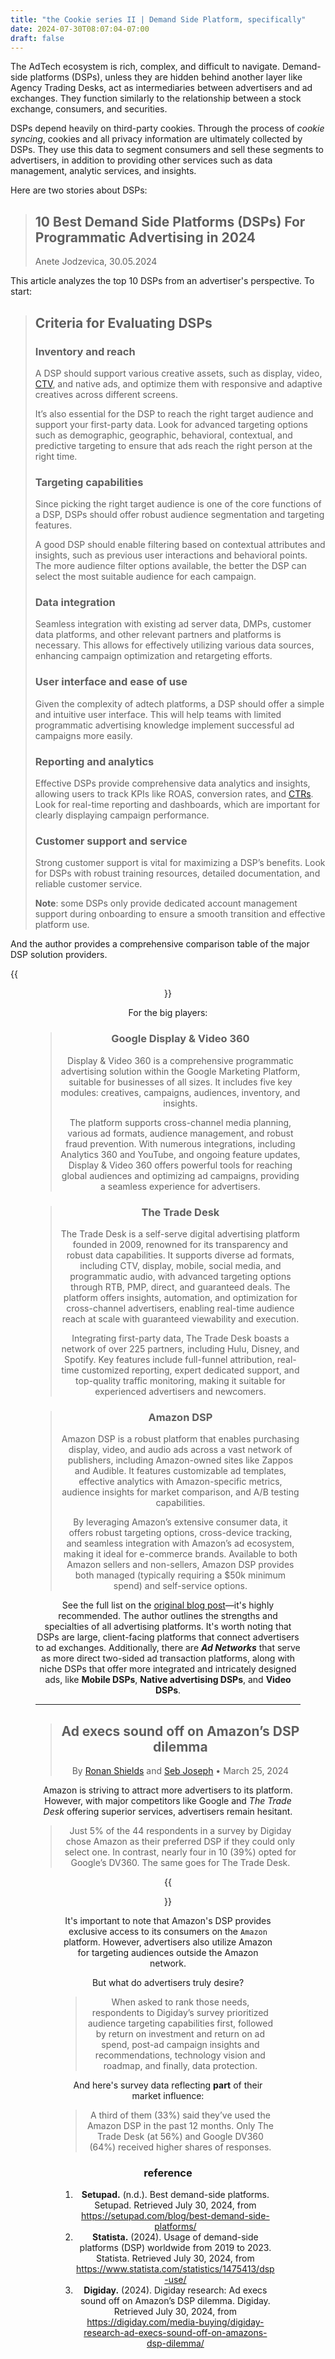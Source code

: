 ```yaml
---
title: "the Cookie series II | Demand Side Platform, specifically"
date: 2024-07-30T08:07:04-07:00
draft: false
---
```


The AdTech ecosystem is rich, complex, and difficult to navigate. Demand-side platforms (DSPs), unless they are hidden behind another layer like Agency Trading Desks, act as intermediaries between advertisers and ad exchanges. They function similarly to the relationship between a stock exchange, consumers, and securities.

DSPs depend heavily on third-party cookies. Through the process of *cookie syncing*, cookies and all privacy information are ultimately collected by DSPs. They use this data to segment consumers and sell these segments to advertisers, in addition to providing other services such as data management, analytic services, and insights.

Here are two stories about DSPs:

> ## 10 Best Demand Side Platforms (DSPs) For Programmatic Advertising in 2024
>
> Anete Jodzevica, 30.05.2024

This article analyzes the top 10 DSPs from an advertiser's perspective. To start:

> ## Criteria for Evaluating DSPs
>
> ### Inventory and reach
>
> A DSP should support various creative assets, such as display, video, [CTV](https://setupad.com/blog/ctv-monetization/), and native ads, and optimize them with responsive and adaptive creatives across different screens. 
>
> It’s also essential for the DSP to reach the right target audience and support your first-party data. Look for advanced targeting options such as demographic, geographic, behavioral, contextual, and predictive targeting to ensure that ads reach the right person at the right time.
>
> ### Targeting capabilities
>
> Since picking the right target audience is one of the core functions of a DSP, DSPs should offer robust audience segmentation and targeting features. 
>
> A good DSP should enable filtering based on contextual attributes and insights, such as previous user interactions and behavioral points. The more audience filter options available, the better the DSP can select the most suitable audience for each campaign.
>
> ### Data integration
>
> Seamless integration with existing ad server data, DMPs, customer data platforms, and other relevant partners and platforms is necessary. This allows for effectively utilizing various data sources, enhancing campaign optimization and retargeting efforts.
>
> ### User interface and ease of use
>
> Given the complexity of adtech platforms, a DSP should offer a simple and intuitive user interface. This will help teams with limited programmatic advertising knowledge implement successful ad campaigns more easily.
>
> ### Reporting and analytics
>
> Effective DSPs provide comprehensive data analytics and insights, allowing users to track KPIs like ROAS, conversion rates, and [CTRs](https://setupad.com/blog/8-ways-to-increase-organic-ctr/). Look for real-time reporting and dashboards, which are important for clearly displaying campaign performance.
>
> ### Customer support and service
>
> Strong customer support is vital for maximizing a DSP’s benefits. Look for DSPs with robust training resources, detailed documentation, and reliable customer service. 
>
> **Note**: some DSPs only provide dedicated account management support during onboarding to ensure a smooth transition and effective platform use. 

And the author provides a comprehensive comparison table of the major DSP solution providers.

{{<figure align="center" src="/google_ad_gossip/dsps.jpeg" caption="source: [setupad blog](https://setupad.com/blog/best-demand-side-platforms/)" >}}

For the big players:

> ### Google Display & Video 360 
>
> Display & Video 360 is a comprehensive programmatic advertising solution within the Google Marketing Platform, suitable for businesses of all sizes. It includes five key modules: creatives, campaigns, audiences, inventory, and insights. 
>
> The platform supports cross-channel media planning, various ad formats, audience management, and robust fraud prevention. With numerous integrations, including Analytics 360 and YouTube, and ongoing feature updates, Display & Video 360 offers powerful tools for reaching global audiences and optimizing ad campaigns, providing a seamless experience for advertisers.

> ### The Trade Desk
>
> The Trade Desk is a self-serve digital advertising platform founded in 2009, renowned for its transparency and robust data capabilities. It supports diverse ad formats, including CTV, display, mobile, social media, and programmatic audio, with advanced targeting options through RTB, PMP, direct, and guaranteed deals. The platform offers insights, automation, and optimization for cross-channel advertisers, enabling real-time audience reach at scale with guaranteed viewability and execution. 
>
> Integrating first-party data, The Trade Desk boasts a network of over 225 partners, including Hulu, Disney, and Spotify. Key features include full-funnel attribution, real-time customized reporting, expert dedicated support, and top-quality traffic monitoring, making it suitable for experienced advertisers and newcomers.

> ### Amazon DSP
>
> Amazon DSP is a robust platform that enables purchasing display, video, and audio ads across a vast network of publishers, including Amazon-owned sites like Zappos and Audible. It features customizable ad templates, effective analytics with Amazon-specific metrics, audience insights for market comparison, and A/B testing capabilities. 
>
> By leveraging Amazon’s extensive consumer data, it offers robust targeting options, cross-device tracking, and seamless integration with Amazon’s ad ecosystem, making it ideal for e-commerce brands. Available to both Amazon sellers and non-sellers, Amazon DSP provides both managed (typically requiring a $50k minimum spend) and self-service options.

See the full list on the [original blog post](https://setupad.com/blog/best-demand-side-platforms/)—it's highly recommended. The author outlines the strengths and specialties of all advertising platforms. It's worth noting that DSPs are large, client-facing platforms that connect advertisers to ad exchanges. Additionally, there are ***Ad Networks*** that serve as more direct two-sided ad transaction platforms, along with niche DSPs that offer more integrated and intricately designed ads, like **Mobile DSPs**, **Native advertising DSPs**, and **Video DSPs**.

------


> ## Ad execs sound off on Amazon’s DSP dilemma
>
> By [Ronan Shields](https://digiday.com/author/ronandigiday-com/) and [Seb Joseph](https://digiday.com/author/seb-joseph/) • March 25, 2024

Amazon is striving to attract more advertisers to its platform. However, with major competitors like Google and *The Trade Desk* offering superior services, advertisers remain hesitant.

> Just 5% of the 44 respondents in a survey by Digiday chose Amazon as their preferred DSP if they could only select one. In contrast, nearly four in 10 (39%) opted for Google’s DV360. The same goes for The Trade Desk.

{{<figure align="center" src="/google_ad_gossip/dsp_simple_market_share.jpeg" caption="source: [statista](https://www.statista.com/statistics/1475413/dsp-use/)" >}}

It's important to note that Amazon's DSP provides exclusive access to its consumers on the `Amazon` platform. However, advertisers also utilize Amazon for targeting audiences outside the Amazon network.

But what do advertisers truly desire?

> When asked to rank those needs, respondents to Digiday’s survey prioritized audience targeting capabilities first, followed by return on investment and return on ad spend, post-ad campaign insights and recommendations, technology vision and roadmap, and finally, data protection.

And here's survey data reflecting **part** of their market influence:

> A third of them (33%) said they’ve used the Amazon DSP in the past 12 months. Only The Trade Desk (at 56%) and Google DV360 (64%) received higher shares of responses.

### reference 

1. **Setupad.** (n.d.). Best demand-side platforms. Setupad. Retrieved July 30, 2024, from https://setupad.com/blog/best-demand-side-platforms/
2. **Statista.** (2024). Usage of demand-side platforms (DSP) worldwide from 2019 to 2023. Statista. Retrieved July 30, 2024, from https://www.statista.com/statistics/1475413/dsp-use/
3. **Digiday.** (2024). Digiday research: Ad execs sound off on Amazon’s DSP dilemma. Digiday. Retrieved July 30, 2024, from https://digiday.com/media-buying/digiday-research-ad-execs-sound-off-on-amazons-dsp-dilemma/
